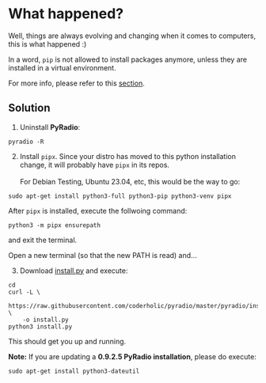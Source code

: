 # What happened?

Well, things are always evolving and changing when it comes to computers, this is what happened :)

In a word, `pip` is not allowed to install packages anymore, unless they are installed in a virtual environment.

For more info, please refer to this [section](build.md#current-state-of-the-project).

## Solution

1. Uninstall **PyRadio**:
```
pyradio -R
```
2. Install `pipx`. Since your distro has moved to this python installation change, it will probably have `pipx` in its repos. \
\
For Debian Testing, Ubuntu 23.04, etc, this would be the way to go:

```
sudo apt-get install python3-full python3-pip python3-venv pipx

```

After `pipx` is installed, execute the follwoing command:

```
python3 -m pipx ensurepath
```

and exit the terminal.

Open a new terminal (so that the new PATH is read) and...

3. Download [install.py](https://raw.githubusercontent.com/coderholic/pyradio/master/pyradio/install.py) and execute:

```
cd
curl -L \
    https://raw.githubusercontent.com/coderholic/pyradio/master/pyradio/install.py \
    -o install.py
python3 install.py
```

This should get you up and running.

**Note:** If you are updating a **0.9.2.5 PyRadio installation**, please do execute:

```
sudo apt-get install python3-dateutil
```


